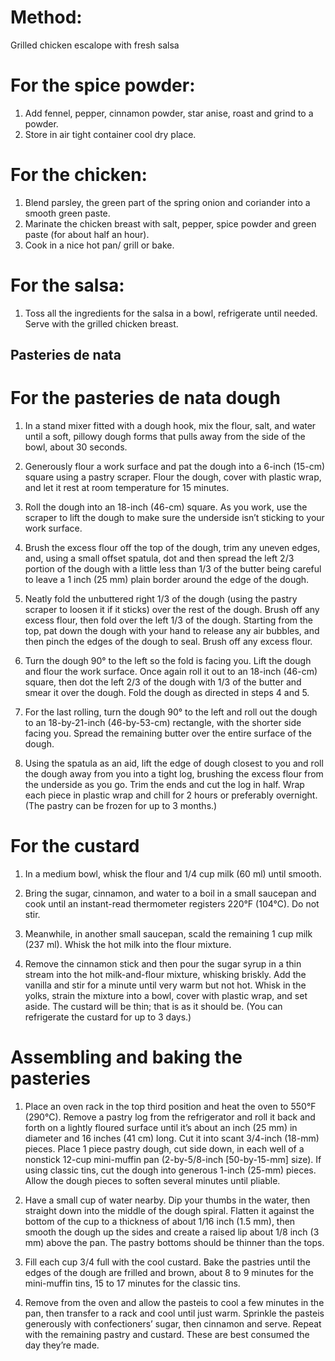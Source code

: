 # Method:

 Grilled chicken escalope with fresh salsa 

# For the spice powder:
1. Add fennel, pepper, cinnamon powder, star anise, roast and grind to a powder.
2. Store in air tight container cool dry place.

# For the chicken:
1. Blend parsley, the green part of the spring onion and coriander into a smooth green paste.
2. Marinate the chicken breast with salt, pepper, spice powder and green paste (for about half an hour).
3. Cook in a nice hot pan/ grill or bake.

# For the salsa:
1. Toss all the ingredients for the salsa in a bowl, refrigerate until needed. Serve with the grilled chicken breast.

## Pasteries de nata

# For the pasteries de nata dough
1. In a stand mixer fitted with a dough hook, mix the flour, salt, and water until a soft, pillowy dough forms that pulls away from the side of the bowl, about 30 seconds.

2. Generously flour a work surface and pat the dough into a 6-inch (15-cm) square using a pastry scraper. Flour the dough, cover with plastic wrap, and let it rest at room temperature for 15 minutes.

3. Roll the dough into an 18-inch (46-cm) square. As you work, use the scraper to lift the dough to make sure the underside isn’t sticking to your work surface.

4. Brush the excess flour off the top of the dough, trim any uneven edges, and, using a small offset spatula, dot and then spread the left 2/3 portion of the dough with a little less than 1/3 of the butter being careful to leave a 1 inch (25 mm) plain border around the edge of the dough.

5. Neatly fold the unbuttered right 1/3 of the dough (using the pastry scraper to loosen it if it sticks) over the rest of the dough. Brush off any excess flour, then fold over the left 1/3 of the dough. Starting from the top, pat down the dough with your hand to release any air bubbles, and then pinch the edges of the dough to seal. Brush off any excess flour.

6. Turn the dough 90° to the left so the fold is facing you. Lift the dough and flour the work surface. Once again roll it out to an 18-inch (46-cm) square, then dot the left 2/3 of the dough with 1/3 of the butter and smear it over the dough. Fold the dough as directed in steps 4 and 5.

7. For the last rolling, turn the dough 90° to the left and roll out the dough to an 18-by-21-inch (46-by-53-cm) rectangle, with the shorter side facing you. Spread the remaining butter over the entire surface of the dough.

8. Using the spatula as an aid, lift the edge of dough closest to you and roll the dough away from you into a tight log, brushing the excess flour from the underside as you go. Trim the ends and cut the log in half. Wrap each piece in plastic wrap and chill for 2 hours or preferably overnight. (The pastry can be frozen for up to 3 months.)

# For the custard 
1. In a medium bowl, whisk the flour and 1/4 cup milk (60 ml) until smooth.

2. Bring the sugar, cinnamon, and water to a boil in a small saucepan and cook until an instant-read thermometer registers 220°F (104°C). Do not stir.

3. Meanwhile, in another small saucepan, scald the remaining 1 cup milk (237 ml). Whisk the hot milk into the flour mixture.

4. Remove the cinnamon stick and then pour the sugar syrup in a thin stream into the hot milk-and-flour mixture, whisking briskly. Add the vanilla and stir for a minute until very warm but not hot. Whisk in the yolks, strain the mixture into a bowl, cover with plastic wrap, and set aside. The custard will be thin; that is as it should be. (You can refrigerate the custard for up to 3 days.)

# Assembling and baking the pasteries
1. Place an oven rack in the top third position and heat the oven to 550°F (290°C). Remove a pastry log from the refrigerator and roll it back and forth on a lightly floured surface until it’s about an inch (25 mm) in diameter and 16 inches (41 cm) long. Cut it into scant 3/4-inch (18-mm) pieces. Place 1 piece pastry dough, cut side down, in each well of a nonstick 12-cup mini-muffin pan (2-by-5/8-inch [50-by-15-mm] size). If using classic tins, cut the dough into generous 1-inch (25-mm) pieces. Allow the dough pieces to soften several minutes until pliable.

2. Have a small cup of water nearby. Dip your thumbs in the water, then straight down into the middle of the dough spiral. Flatten it against the bottom of the cup to a thickness of about 1/16 inch (1.5 mm), then smooth the dough up the sides and create a raised lip about 1/8 inch (3 mm) above the pan. The pastry bottoms should be thinner than the tops.

3. Fill each cup 3/4 full with the cool custard. Bake the pastries until the edges of the dough are frilled and brown, about 8 to 9 minutes for the mini-muffin tins, 15 to 17 minutes for the classic tins.

4. Remove from the oven and allow the pasteis to cool a few minutes in the pan, then transfer to a rack and cool until just warm. Sprinkle the pasteis generously with confectioners’ sugar, then cinnamon and serve. Repeat with the remaining pastry and custard. These are best consumed the day they’re made.